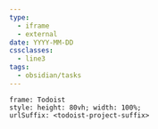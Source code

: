 ```yaml
---
type:
  - iframe
  - external
date: YYYY-MM-DD
cssclasses:
  - line3
tags:
  - obsidian/tasks
---
```


```custom-frames
frame: Todoist
style: height: 80vh; width: 100%;
urlSuffix: <todoist-project-suffix>
```